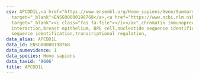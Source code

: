 ```yaml
---
csv: APCDD1L,<a href="https://www.ensembl.org/Homo_sapiens/Gene/Summary?db=core;g=ENSG00000198768"
  target="_blank">ENSG00000198768</a>,<a href="https://www.ncbi.nlm.nih.gov/pubmed/22863008"
  target="_blank"><i class="fas fa-file"></i></a>",chromatin immunoprecipitation assay,direct
  interaction,breast epithelium, BPE cell,nucleotide sequence identification,nucleotide
  sequence identification,transcriptional regulation,
data_alias: APCDD1L
data_id: ENSG00000198768
data_numevidence: 1
data_species: Homo sapiens
data_taxid: '9606'
title: APCDD1L
---
```

